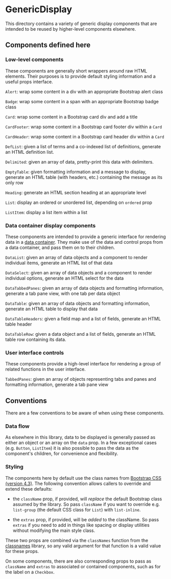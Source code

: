 # GenericDisplay

This directory contains a variety of generic display components that
are intended to be reused by higher-level components elsewhere.

## Components defined here

### Low-level components

These components are generally short wrappers around raw HTML
elements.  Their purposes is to provide default styling information
and a useful props interface.

`Alert`: wrap some content in a div with an appropriate Bootstrap
alert class

`Badge`: wrap some content in a span with an appropriate Bootstrap
badge class

`Card`: wrap some content in a Bootstrap card div and add a title

`CardFooter`: wrap some content in a Bootstrap card footer div within
a `Card`

`CardHeader`: wrap some content in a Bootstrap card header div within
a `Card`

`DefList`: given a list of terms and a co-indexed list of definitions,
generate an HTML definition list.

`Delimited`: given an array of data, pretty-print this data with
delimiters.

`EmptyTable`: given formatting information and a message to display,
generate an HTML table (with headers, etc.) containing the message as
its only row

`Heading`: generate an HTML section heading at an appropriate level

`List`: display an ordered or unordered list, depending on `ordered`
prop

`ListItem`: display a list item within a list

### Data container display components

These components are intended to provide a generic interface for
rendering data in a [data container](../DataContainer).  They make use
of the data and control props from a data container, and pass them on
to their children.

`DataList`: given an array of data objects and a component to render
individual items, generate an HTML list of that data

`DataSelect`: given an array of data objects and a component to render
individual options, generate an HTML select for the data

`DataTabbedPanes`: given an array of data objects and formatting
information, generate a tab pane view, with one tab per data object

`DataTable`: given an array of data objects and formatting information,
generate an HTML table to display that data

`DataTableHeaders`: given a field map and a list of fields, generate
an HTML table header

`DataTableRow`: given a data object and a list of fields, generate an
HTML table row containing its data.

### User interface controls

These components provide a high-level interface for rendering a group
of related functions in the user interface.

`TabbedPanes`: given an array of objects representing tabs and panes
and formatting information, generate a tab pane view


## Conventions

There are a few conventions to be aware of when using these components.

### Data flow

As elsewhere in this library, data to be displayed is generally passed
as either an object or an array on the `data` prop.  In a few
exceptional cases (e.g. `Button`, `ListItem`) it is also possible to
pass the data as the component's children, for convenience and
flexibility.

### Styling

The components here by default use the class names from [Bootstrap CSS
(version 4.3)](https://getbootstrap.com/docs/4.3/layout/overview/).
The following convention allows callers to override and extend these
defaults:

   - the `className` prop, if provided, will *replace* the default
     Bootstrap class assumed by the library.  So pass `className` if
     you want to override e.g. `list-group` (the default CSS class for
     `List`) with `list-inline`.

   - the `extras` prop, if provided, will be *added* to the className.
     So pass `extras` if you need to add in things like spacing or
     display utilities without modifying the main style class.

These two props are combined via the `classNames` function from the
[classnames](https://www.npmjs.com/package/classnames) library, so any
valid argument for that function is a valid value for these props.
     
On some components, there are also corresponding props to pass as
`className` and `extras` to associated or contained components, such
as for the label on a `Checkbox`.
   
